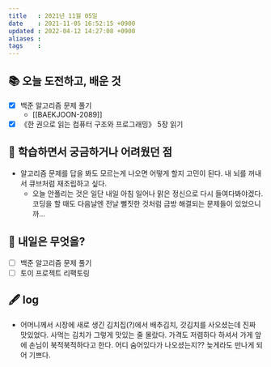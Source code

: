 ```yaml
---
title   : 2021년 11월 05일 
date    : 2021-11-05 16:52:15 +0900
updated : 2022-04-12 14:27:08 +0900
aliases : 
tags    : 
---
```

## 📚 오늘 도전하고, 배운 것
- [x] 백준 알고리즘 문제 풀기
  - [[BAEKJOON-2089]]
- [x] 《한 권으로 읽는 컴퓨터 구조와 프로그래밍》 5장 읽기

## 🤔 학습하면서 궁금하거나 어려웠던 점 
- 알고리즘 문제를 답을 봐도 모르는게 나오면 어떻게 할지 고민이 된다. 내 뇌를 꺼내서 큐브처럼 재조립하고 싶다. 
	- 오늘 안풀리는 것은 일단 내일 아침 일어나 맑은 정신으로 다시 들여다봐야겠다. 코딩을 할 때도 다음날엔 전날 뻘짓한 것처럼 금방 해결되는 문제들이 있었으니까...

## 🌅 내일은 무엇을?
- [ ] 백준 알고리즘 문제 풀기
- [ ] 토이 프로젝트 리팩토링

## 🖋 log
- 어머니께서 시장에 새로 생긴 김치집(?)에서 배추김치, 갓김치를 사오셨는데 진짜 맛있었다. 사먹는 김치가 그렇게 맛있는 줄 몰랐다. 가격도 저렴하다 하셔서 가게 앞에 손님이 북적북적하다고 한다. 어디 숨어있다가 나오셨는지?? 늦게라도 만나게 되어 기쁘다. 
